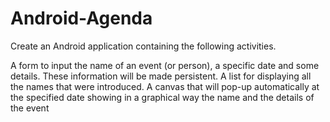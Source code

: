 # Android-Agenda

Create an Android application containing the following activities.

A form to input the name of an event (or person), a specific date and some details. These information will be made persistent.
A list for displaying all the names that were introduced.
A canvas that will pop-up automatically at the specified date showing in a graphical way the name and the details of the event
